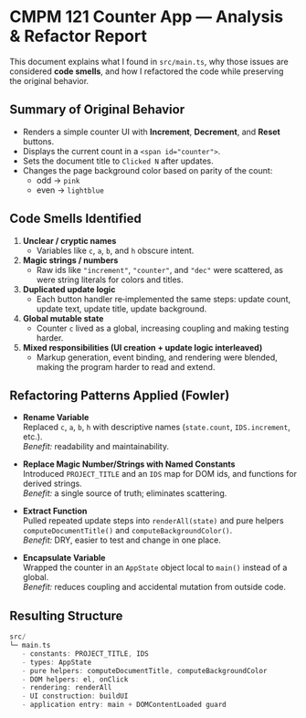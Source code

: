 # CMPM 121 Counter App — Analysis & Refactor Report

This document explains what I found in `src/main.ts`, why those issues are
considered **code smells**, and how I refactored the code while preserving the original behavior.

## Summary of Original Behavior

- Renders a simple counter UI with **Increment**, **Decrement**, and **Reset** buttons.
- Displays the current count in a `<span id="counter">`.
- Sets the document title to `Clicked N` after updates.
- Changes the page background color based on parity of the count:
  - odd → `pink`
  - even → `lightblue`

## Code Smells Identified

1. **Unclear / cryptic names**
   - Variables like `c`, `a`, `b`, and `h` obscure intent.
2. **Magic strings / numbers**
   - Raw ids like `"increment"`, `"counter"`, and `"dec"` were scattered,
     as were string literals for colors and titles.
3. **Duplicated update logic**
   - Each button handler re‑implemented the same steps: update count, update text,
     update title, update background.
4. **Global mutable state**
   - Counter `c` lived as a global, increasing coupling and making testing harder.
5. **Mixed responsibilities (UI creation + update logic interleaved)**
   - Markup generation, event binding, and rendering were blended, making the program
     harder to read and extend.

## Refactoring Patterns Applied (Fowler)

- **Rename Variable**\
  Replaced `c`, `a`, `b`, `h` with descriptive names (`state.count`, `IDS.increment`, etc.).\
  _Benefit:_ readability and maintainability.

- **Replace Magic Number/Strings with Named Constants**\
  Introduced `PROJECT_TITLE` and an `IDS` map for DOM ids, and functions for derived strings.\
  _Benefit:_ a single source of truth; eliminates scattering.

- **Extract Function**\
  Pulled repeated update steps into `renderAll(state)` and pure helpers `computeDocumentTitle()` and
  `computeBackgroundColor()`.\
  _Benefit:_ DRY, easier to test and change in one place.

- **Encapsulate Variable**\
  Wrapped the counter in an `AppState` object local to `main()` instead of a global.\
  _Benefit:_ reduces coupling and accidental mutation from outside code.

## Resulting Structure

```c
src/
└─ main.ts
   - constants: PROJECT_TITLE, IDS
   - types: AppState
   - pure helpers: computeDocumentTitle, computeBackgroundColor
   - DOM helpers: el, onClick
   - rendering: renderAll
   - UI construction: buildUI
   - application entry: main + DOMContentLoaded guard
```
